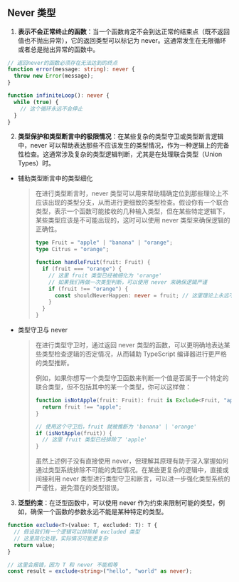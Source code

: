 #

## Never 类型

1. <suc>**表示不会正常终止的函数**</suc>：当一个函数肯定不会到达正常的结束点（既不返回值也不抛出异常），它的返回类型可以标记为 never。这通常发生在无限循环或者总是抛出异常的函数中。

```ts
// 返回never的函数必须存在无法达到的终点
function error(message: string): never {
  throw new Error(message);
}

function infiniteLoop(): never {
  while (true) {
    // 这个循环永远不会停止
  }
}
```

2. <suc>**类型保护和类型断言中的极限情况**</suc>：在某些复杂的类型守卫或类型断言逻辑中，never 可以帮助表达那些不应该发生的类型情况，作为一种逻辑上的完备性检查。这通常涉及复杂的类型逻辑判断，尤其是在处理联合类型（Union Types）时。

- <err>辅助类型断言中的类型细化</err>

  > 在进行类型断言时，never 类型可以用来帮助精确定位到那些理论上不应该出现的类型分支，从而进行更细致的类型检查。假设你有一个联合类型，表示一个函数可能接收的几种输入类型，但在某些特定逻辑下，某些类型应该是不可能出现的，这时可以使用 never 类型来确保逻辑的正确性。
  >
  > ```ts
  > type Fruit = "apple" | "banana" | "orange";
  > type Citrus = "orange";
  >
  > function handleFruit(fruit: Fruit) {
  >   if (fruit === "orange") {
  >     // 这里 fruit 类型已经被细化为 'orange'
  >     // 如果我们再做一次类型判断，可以使用 never 来确保逻辑严谨
  >     if (fruit !== "orange") {
  >       const shouldNeverHappen: never = fruit; // 这里理论上永远不会执行到
  >     }
  >   }
  > }
  > ```

- <err>类型守卫与 never</err>
  > 在进行类型守卫时，通过返回 never 类型的函数，可以更明确地表达某些类型检查逻辑的否定情况，从而辅助 TypeScript 编译器进行更严格的类型推断。
  >
  > 例如，如果你想写一个类型守卫函数来判断一个值是否属于一个特定的联合类型，但不包括其中的某一个类型，你可以这样做：
  >
  > ```ts
  > function isNotApple(fruit: Fruit): fruit is Exclude<Fruit, "apple"> {
  >   return fruit !== "apple";
  > }
  >
  > // 使用这个守卫后，fruit 就被推断为 'banana' | 'orange'
  > if (isNotApple(fruit)) {
  >   // 这里 fruit 类型已经排除了 'apple'
  > }
  > ```
  >
  > 虽然上述例子没有直接使用 never，但理解其原理有助于深入掌握如何通过类型系统排除不可能的类型情况。在某些更复杂的逻辑中，直接或间接利用 never 类型进行类型守卫和断言，可以进一步强化类型系统的严谨性，避免潜在的类型错误。

3. <suc>**泛型约束**</suc>：在泛型函数中，可以使用 never 作为约束来限制可能的类型，例如，确保一个函数的参数永远不能是某种特定的类型。

```ts
function exclude<T>(value: T, excluded: T): T {
  // 假设我们有一个逻辑可以排除掉 excluded 类型
  // 这里简化处理，实际情况可能更复杂
  return value;
}

// 这里会报错，因为 T 和 never 不能相等
const result = exclude<string>("hello", "world" as never);
```
